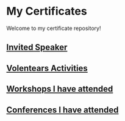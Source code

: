 # My Certificates

Welcome to my certificate repository!

## [Invited Speaker](https://github.com/mnrzrad/MyCertificates/blob/main/invitedSpeaker.md)

## [Volentears Activities](https://github.com/mnrzrad/MyCertificates/blob/main/Volunteers.md)

## [Workshops I have attended](https://github.com/mnrzrad/MyCertificates/blob/main/workshops.md)

## [Conferences I have attended](https://github.com/mnrzrad/MyCertificates/blob/main/conferances.md)
